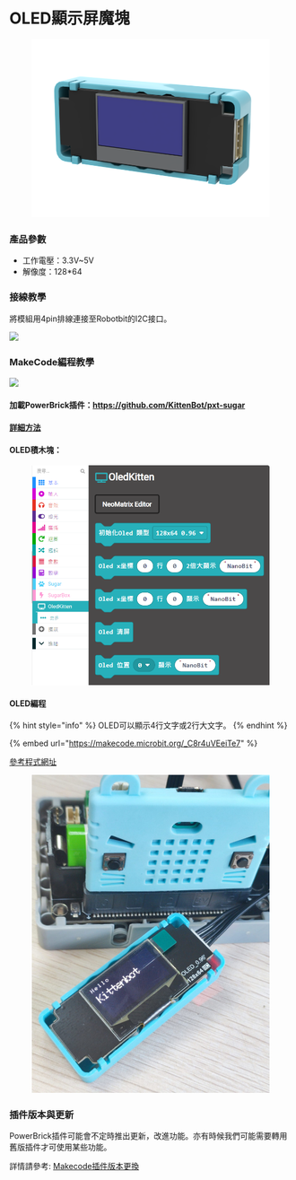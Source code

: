 # OLED顯示屏魔塊

<figure><img src="../../.gitbook/assets/oled_render.png" alt=""><figcaption></figcaption></figure>

### 產品參數

* 工作電壓：3.3V\~5V
* 解像度：128\*64

### 接線教學

將模組用4pin排線連接至Robotbit的I2C接口。

![](../../.gitbook/assets/oled\_wiring.png)

### MakeCode編程教學

![](https://kittenbothk.readthedocs.io/en/latest/\_images/mcbanner12.png)

#### 加載PowerBrick插件：https://github.com/KittenBot/pxt-sugar

#### [詳細方法](../../programmingplatforms/makecode/kittenbotandmakecode.md)

#### OLED積木塊：

<figure><img src="../../.gitbook/assets/image (42).png" alt=""><figcaption></figcaption></figure>

#### OLED編程

{% hint style="info" %}
OLED可以顯示4行文字或2行大文字。
{% endhint %}

{% embed url="https://makecode.microbit.org/_C8r4uVEeiTe7" %}

[參考程式網址](https://makecode.microbit.org/\_C8r4uVEeiTe7)

<figure><img src="../../.gitbook/assets/oled_display.jpeg" alt=""><figcaption></figcaption></figure>

### 插件版本與更新

PowerBrick插件可能會不定時推出更新，改進功能。亦有時候我們可能需要轉用舊版插件才可使用某些功能。

詳情請參考: [Makecode插件版本更換](../../programmingplatforms/makecode/makecodeextupdate.md)
